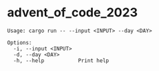 # advent_of_code_2023
```
Usage: cargo run -- --input <INPUT> --day <DAY>

Options:
  -i, --input <INPUT>
  -d, --day <DAY>
  -h, --help           Print help
```
